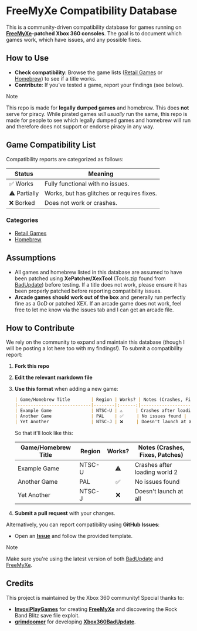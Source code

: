 # FreeMyXe Compatibility Database

This is a community-driven compatibility database for games running on [**FreeMyXe**](https://github.com/InvoxiPlayGames/FreeMyXe)**-patched Xbox 360 consoles**. The goal is to document which games work, which have issues, and any possible fixes.

## How to Use
- **Check compatibility**: Browse the game lists ([Retail Games](/Retail.md) or [Homebrew](/Homebrew.md)) to see if a title works.
- **Contribute**: If you've tested a game, report your findings (see below).
  
> [!NOTE]
> This repo is made for **legally dumped games** and homebrew. This does **not** serve for piracy.
> While pirated games *will usually* run the same, this repo is made for people to see which legally dumped games and homebrew will run and therefore does not support or endorse piracy in any way.

## Game Compatibility List
Compatibility reports are categorized as follows:

| Status | Meaning |
|--------|---------|
| ✅ Works | Fully functional with no issues. |
| ⚠️ Partially | Works, but has glitches or requires fixes. |
| ❌ Borked | Does not work or crashes. |

### Categories
- [Retail Games](/Retail.md)
- [Homebrew](/Homebrew.md)

## Assumptions
- All games and homebrew listed in this database are assumed to have been patched using **XePatcher/XexTool** (Tools.zip found from [BadUpdate](https://github.com/grimdoomer/Xbox360BadUpdate/releases/download/latest/Tools.zip)) before testing. If a title does not work, please ensure it has been properly patched before reporting compatibility issues.
- **Arcade games should work out of the box** and generally run perfectly fine as a GoD or patched XEX. If an arcade game does not work, feel free to let me know via the issues tab and I can get an arcade file.

## How to Contribute
We rely on the community to expand and maintain this database (though I will be posting a lot here too with my findings!). To submit a compatibility report:

1. **Fork this repo**
2. **Edit the relevant markdown file**
3. **Use this format** when adding a new game:
   ```md
   | Game/Homebrew Title        | Region | Works? | Notes (Crashes, Fixes, Patches) |
   |----------------------------|--------|:------:|---------------------------------|
   | Example Game               | NTSC-U | ⚠️     | Crashes after loading world 2 |
   | Another Game               | PAL    | ✅     | No issues found |
   | Yet Another                | NTSC-J | ❌     | Doesn't launch at all |
   ```
   So that it'll look like this:

   | Game/Homebrew Title        | Region | Works? | Notes (Crashes, Fixes, Patches) |
   |----------------------------|--------|:------:|---------------------------------|
   | Example Game               | NTSC-U | ⚠️     | Crashes after loading world 2 |
   | Another Game               | PAL    | ✅     | No issues found |
   | Yet Another                | NTSC-J | ❌     | Doesn't launch at all |


4. **Submit a pull request** with your changes.

Alternatively, you can report compatibility using **GitHub Issues**:
- Open an [**Issue**](https://github.com/Brubhubedits/FMX-Compatibility/issues/new?template=compatibility_report.yml) and follow the provided template.

> [!NOTE]
> Make sure you're using the latest version of both [BadUpdate](https://github.com/grimdoomer/Xbox360BadUpdate/releases/latest) and [FreeMyXe](https://github.com/InvoxiPlayGames/FreeMyXe/releases/latest).

## Credits
This project is maintained by the Xbox 360 community! Special thanks to:
- [**InvoxiPlayGames**](https://github.com/InvoxiPlayGames) for creating [**FreeMyXe**](https://github.com/InvoxiPlayGames/FreeMyXe) and discovering the Rock Band Blitz save file exploit.
- [**grimdoomer**](https://github.com/grimdoomer) for developing [**Xbox360BadUpdate**](https://github.com/grimdoomer/Xbox360BadUpdate).

